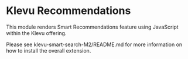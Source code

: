# Klevu Recommendations

This module renders Smart Recommendations feature using JavaScript within the Klevu offering.

Please see klevu-smart-search-M2/README.md for more information on how to
install the overall extension.
